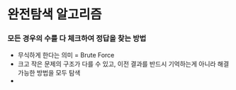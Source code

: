 <h1>완전탐색 알고리즘</h1>

<h3>모든 경우의 수를 다 체크하여 정답을 찾는 방법</h3>

* 무식하게 한다는 의미 = Brute Force
* 크고 작은 문제의 구조가 다를 수 있고, 이전 결과를 반드시 기억하는게 아니라 해결 가능한 방법을 모두 탐색
* 

